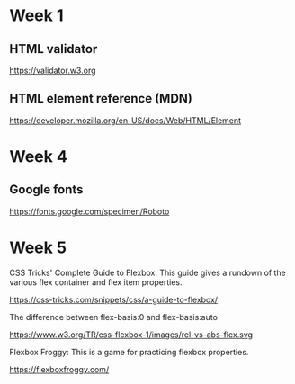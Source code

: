 # Week 1

## HTML validator

https://validator.w3.org

## HTML element reference (MDN)

https://developer.mozilla.org/en-US/docs/Web/HTML/Element

# Week 4

## Google fonts

https://fonts.google.com/specimen/Roboto

# Week 5

CSS Tricks' Complete Guide to Flexbox: This guide gives a rundown of the various flex container and flex item properties.

https://css-tricks.com/snippets/css/a-guide-to-flexbox/

The difference between flex-basis:0 and flex-basis:auto

https://www.w3.org/TR/css-flexbox-1/images/rel-vs-abs-flex.svg

Flexbox Froggy: This is a game for practicing flexbox properties.

https://flexboxfroggy.com/